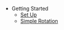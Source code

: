 - Getting Started
  - [Set Up](RotationDev/set-up.md)
  - [Simple Rotation](RotationDev/Simple-rotation.md)

